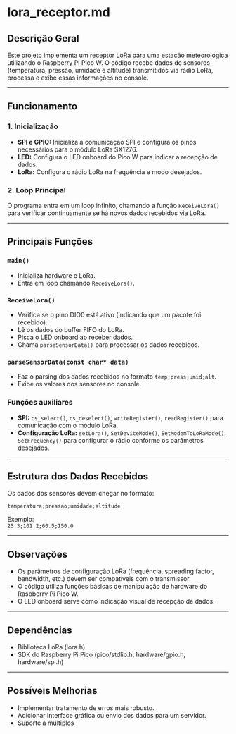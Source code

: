# lora_receptor.md

## Descrição Geral

Este projeto implementa um receptor LoRa para uma estação meteorológica utilizando o Raspberry Pi Pico W. O código recebe dados de sensores (temperatura, pressão, umidade e altitude) transmitidos via rádio LoRa, processa e exibe essas informações no console.

---

## Funcionamento

### 1. Inicialização

- **SPI e GPIO:** Inicializa a comunicação SPI e configura os pinos necessários para o módulo LoRa SX1276.
- **LED:** Configura o LED onboard do Pico W para indicar a recepção de dados.
- **LoRa:** Configura o rádio LoRa na frequência e modo desejados.

### 2. Loop Principal

O programa entra em um loop infinito, chamando a função `ReceiveLora()` para verificar continuamente se há novos dados recebidos via LoRa.

---

## Principais Funções

### `main()`

- Inicializa hardware e LoRa.
- Entra em loop chamando `ReceiveLora()`.

### `ReceiveLora()`

- Verifica se o pino DIO0 está ativo (indicando que um pacote foi recebido).
- Lê os dados do buffer FIFO do LoRa.
- Pisca o LED onboard ao receber dados.
- Chama `parseSensorData()` para processar os dados recebidos.

### `parseSensorData(const char* data)`

- Faz o parsing dos dados recebidos no formato `temp;press;umid;alt`.
- Exibe os valores dos sensores no console.

### Funções auxiliares

- **SPI:** `cs_select()`, `cs_deselect()`, `writeRegister()`, `readRegister()` para comunicação com o módulo LoRa.
- **Configuração LoRa:** `setLora()`, `SetDeviceMode()`, `SetModemToLoRaMode()`, `SetFrequency()` para configurar o rádio conforme os parâmetros desejados.

---

## Estrutura dos Dados Recebidos

Os dados dos sensores devem chegar no formato:

```
temperatura;pressao;umidade;altitude
```

Exemplo:  
`25.3;101.2;60.5;150.0`

---

## Observações

- Os parâmetros de configuração LoRa (frequência, spreading factor, bandwidth, etc.) devem ser compatíveis com o transmissor.
- O código utiliza funções básicas de manipulação de hardware do Raspberry Pi Pico W.
- O LED onboard serve como indicação visual de recepção de dados.

---

## Dependências

- Biblioteca LoRa (lora.h)
- SDK do Raspberry Pi Pico (pico/stdlib.h, hardware/gpio.h, hardware/spi.h)

---

## Possíveis Melhorias

- Implementar tratamento de erros mais robusto.
- Adicionar interface gráfica ou envio dos dados para um servidor.
- Suporte a múltiplos